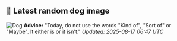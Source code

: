 ## 🐶 Latest random dog image
![Dog](https://images.dog.ceo/breeds/hound-english/n02089973_1106.jpg)
**Advice:** "Today, do not use the words "Kind of", "Sort of" or "Maybe". It either is or it isn't."
*Updated: 2025-08-17 06:47 UTC*
